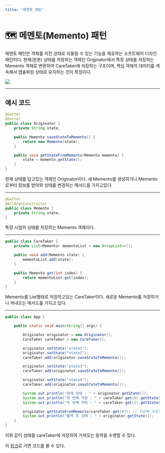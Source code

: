 ```yaml
---
title: '메멘토 패턴'
---
```

# 🗺 메멘토(Memento) 패턴

메멘토 패턴은 객체를 이전 상태로 되돌릴 수 있는 기능을 제공하는 소프트웨어 디자인 패턴이다. 현재(원본) 상태를 저장하는 객체인 Originator에서 특정 상태를 저장하는 Memento 객체로 변환하여 CareTaker에 저장하는 구조이며, 핵심 객체의 데이터를 계속해서 캡슐화된 상태로 유지하는 것이 특징이다. 

<img src="https://upload.wikimedia.org/wikipedia/commons/3/38/W3sDesign_Memento_Design_Pattern_UML.jpg">

---

## 예시 코드


```java
@Getter
@Setter
public class Originator {
    private String state;

    public Memento saveStateToMemento() {
        return new Memento(state);
    }

    public void getStateFromMemento(Memento memento) {
        state = memento.getState();
    }
}
```

현재 상태를 담고있는 객체인 Originator이다. 새 Memento를 생성하거나 Memento로부터 정보를 받아와 상태를 변경하는 메서드를 가지고있다.

---

```java
@Getter
@AllArgsConstructor
public class Memento {
    private String state;
}
```

특정 시점의 상태를 저장하는 Memento 객체이다.


---


```java
public class CareTaker {
    private List<Memento> mementoList = new ArrayList<>();

    public void add(Memento state) {
        mementoList.add(state);
    }

    public Memento get(int index) {
        return mementoList.get(index);
    }
}
```

Memento를 List형태로 저장하고있는 CareTaker이다. 새로운 Memento를 저장하거나 꺼내오는 메서드를 가지고 있다.

---

```java
public class App {

    public static void main(String[] args) {

        Originator originator = new Originator();
        CareTaker careTaker = new CareTaker();

        originator.setState("state1");
        originator.setState("state2");
        careTaker.add(originator.saveStateToMemento());

        originator.setState("state3");
        careTaker.add(originator.saveStateToMemento());

        originator.setState("state4");
        careTaker.add(originator.saveStateToMemento());

        System.out.println("현재 상태 : " + originator.getState());
        System.out.println("첫 번째 저장 : " + careTaker.get(0).getState());
        System.out.println("두 번째 저장 : " + careTaker.get(1).getState());

        originator.getStateFromMemento(careTaker.get(0)); // 두번째 저장으로 Rollback
        System.out.println("롤백 후 상태 : " + originator.getState());
    }
}
```

이와 같이 상태를 careTaker에 저장하여 가져오는 동작을 수행할 수 있다.

이 <a href="https://github.com/rlaisqls/GoF-DesignPatterns/tree/master/src/main/java/com/study/gof/designpattrens/_03_BehavioralPattern/memento">링크</a>로 가면 코드를 볼 수 있다.